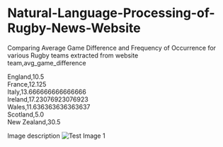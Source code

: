 # Natural-Language-Processing-of-Rugby-News-Website
Comparing Average Game Difference and Frequency of Occurrence for various Rugby teams extracted from website <br />
team,avg_game_difference <br />

England,10.5<br />
France,12.125<br />
Italy,13.666666666666666<br />
Ireland,17.23076923076923<br />
Wales,11.636363636363637<br />
Scotland,5.0<br />
New Zealand,30.5<br />


Image description
![Test Image 1](3DTest.png)

